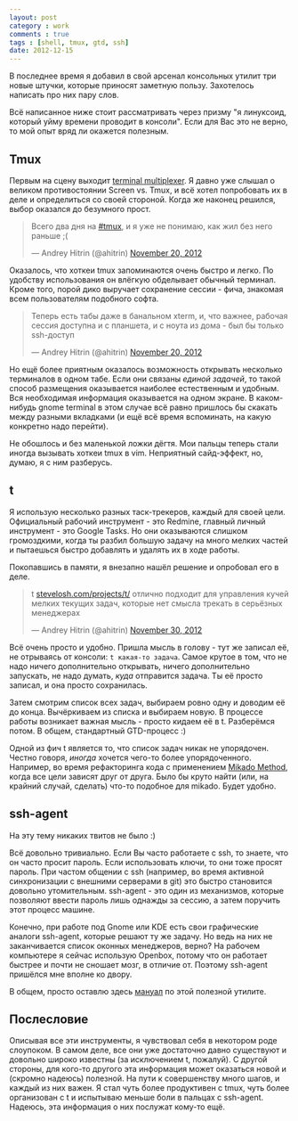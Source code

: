 ```yaml
---
layout: post
category : work
comments : true
tags : [shell, tmux, gtd, ssh]
date: 2012-12-15
---
```


В последнее время я добавил в свой арсенал консольных утилит три новые штучки, которые приносят заметную пользу. Захотелось написать про них пару слов.

Всё написанное ниже стоит рассматривать через призму "я линуксоид, который уйму времени проводит в консоли". Если для Вас это не верно, то мой опыт вряд ли окажется полезным.

## Tmux

Первым на сцену выходит [terminal multiplexer](http://tmux.sourceforge.net/). Я давно уже слышал о великом противостоянии Screen vs. Tmux, и всё хотел попробовать их в деле и определиться со своей стороной. Когда же наконец решился, выбор оказался до безумного прост.

<blockquote class="twitter-tweet"><p>Всего два дня на <a href="https://twitter.com/search/%23tmux">#tmux</a>, и я уже не понимаю, как жил без него раньше ;(</p>&mdash; Andrey Hitrin (@ahitrin) <a href="https://twitter.com/ahitrin/status/270866557855469568" data-datetime="2012-11-20T12:29:54+00:00">November 20, 2012</a></blockquote>
<script async src="//platform.twitter.com/widgets.js" charset="utf-8"></script>

Оказалось, что хоткеи tmux запоминаются очень быстро и легко. По удобству использования он влёгкую обделывает обычный терминал. Кроме того, порой дико выручает сохранение сессии - фича, знакомая всем пользователям подобного софта.

<blockquote class="twitter-tweet"><p>Теперь есть табы даже в банальном xterm, и, что важнее, рабочая сессия доступна и с планшета, и с ноута из дома - был бы только ssh-доступ</p>&mdash; Andrey Hitrin (@ahitrin) <a href="https://twitter.com/ahitrin/status/270867410188394496" data-datetime="2012-11-20T12:33:17+00:00">November 20, 2012</a></blockquote>
<script async src="//platform.twitter.com/widgets.js" charset="utf-8"></script>

Но ещё более приятным оказалось возможность открывать несколько терминалов в одном табе. Если они связаны _единой задачей_, то такой способ размещения оказывается наиболее естественным и удобным. Вся необходимая информация оказывается на одном экране. В каком-нибудь gnome terminal в этом случае всё равно пришлось бы скакать между разными вкладками (и ещё всё время вспоминать, на какую конкретно надо перейти).

Не обошлось и без маленькой ложки дёгтя. Мои пальцы теперь стали иногда вызывать хоткеи tmux в vim. Неприятный сайд-эффект, но, думаю, я с ним разберусь.

## t

Я использую несколько разных таск-трекеров, каждый для своей цели. Официальный рабочий инструмент - это Redmine, главный личный инструмент - это Google Tasks. Но они оказываются слишком громоздкими, когда ты разбил большую задачу на много мелких частей и пытаешься быстро добавлять и удалять их в ходе работы.

Покопавшись в памяти, я внезапно нашёл решение и опробовал его в деле.

<blockquote class="twitter-tweet"><p>t <a href="http://t.co/kU3P11da" title="http://stevelosh.com/projects/t/">stevelosh.com/projects/t/</a> отлично подходит для управления кучей мелких текущих задач, которые нет смысла трекать в серьёзных менеджерах</p>&mdash; Andrey Hitrin (@ahitrin) <a href="https://twitter.com/ahitrin/status/274387966267387905" data-datetime="2012-11-30T05:42:43+00:00">November 30, 2012</a></blockquote>
<script async src="//platform.twitter.com/widgets.js" charset="utf-8"></script>

Всё очень просто и удобно. Пришла мысль в голову - тут же записал её, не отрываясь от консоли: `t какая-то задача`. Самое крутое в том, что не надо ничего дополнительно открывать, ничего дополнительно запускать, не надо думать, _куда_ отправится задача. Ты её просто записал, и она просто сохранилась.

Затем смотрим список всех задач, выбираем ровно одну и доводим её до конца. Вычёркиваем из списка и выбираем новую. В процессе работы возникает важная мысль - просто кидаем её в t. Разберёмся потом. В общем, стандартный GTD-процесс :)

Одной из фич t является то, что список задач никак не упорядочен. Честно говоря, _иногда_ хочется чего-то более упорядоченного. Например, во время рефакторинга кода с применением [Mikado Method](http://mikadomethod.org/), когда все цели зависят друг от друга. Было бы круто найти (или, на крайний случай, сделать) что-то подобное для mikado. Будет удобно.

## ssh-agent

На эту тему никаких твитов не было :)

Всё довольно тривиально. Если Вы часто работаете с ssh, то знаете, что он часто просит пароль. Если использовать ключи, то они тоже просят пароль. При частом общении с ssh (например, во время активной синхронизации с внешними серверами в git) это быстро становится довольно утомительным. ssh-agent - это один из механизмов, которые позволяют ввести пароль лишь однажды за сессию, а затем поручить этот процесс машине.

Конечно, при работе под Gnome или KDE есть свои графические аналоги ssh-agent, которые решают ту же задачу. Но ведь на них не заканчивается список оконных менеджеров, верно? На рабочем компьютере я сейчас использую Openbox, потому что он работает быстрее и почти не сношает мозг, в отличие от. Поэтому ssh-agent пришёлся мне вполне ко двору.

В общем, просто оставлю здесь [мануал](http://xgu.ru/wiki/%D0%A3%D0%BF%D1%80%D0%B0%D0%B2%D0%BB%D0%B5%D0%BD%D0%B8%D0%B5_%D0%BA%D0%BB%D1%8E%D1%87%D0%B0%D0%BC%D0%B8_SSH_%D1%81_%D0%BF%D0%BE%D0%BC%D0%BE%D1%89%D1%8C%D1%8E_%D0%B0%D0%B3%D0%B5%D0%BD%D1%82%D0%B0) по этой полезной утилите.

## Послесловие

Описывая все эти инструменты, я чувствовал себя в некотором роде слоупоком. В самом деле, все они уже достаточно давно существуют и довольно широко известны (за исключением t, пожалуй). С другой стороны, для кого-то другого эта информация может оказаться новой и (скромно надеюсь) полезной. На пути к совершенству много шагов, и каждый из них важен. Я стал чуть более продуктивен с tmux, чуть более организован с t и испытываю меньше боли в пальцах с ssh-agent. Надеюсь, эта информация о них послужат кому-то ещё.

